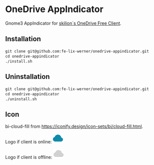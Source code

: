 # OneDrive AppIndicator
Gnome3 AppIndicator for [skilion`s OneDrive Free Client](https://github.com/skilion/onedrive).

## Installation
 ```
 git clone git@github.com:fe-lix-werner/onedrive-appindicator.git
 cd onedrive-appindicator
 ./install.sh
```
## Uninstallation
 ```
 git clone git@github.com:fe-lix-werner/onedrive-appindicator.git
 cd onedrive-appindicator
 ./uninstall.sh
```

## Icon

bi-cloud-fill from https://iconify.design/icon-sets/bi/cloud-fill.html.

Logo if client is online:
![on icon](https://github.com/fe-lix-werner/onedrive-appindicator/blob/master/code/on.svg)

Logo if client is offline:
![off icon](https://github.com/fe-lix-werner/onedrive-appindicator/blob/master/code/off.svg)
